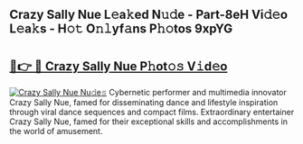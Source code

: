 ## Crazy Sally Nue L𝚎a𝚔ed N𝚞𝚍e - Part-8eH Vi𝚍𝚎o L𝚎a𝚔s - H𝚘𝚝 O𝚗𝚕yf𝚊ns P𝚑𝚘tos 9xpYG

# <h2><a href="http://kf1w33s.oniu.top/?m=Crazy+Sally+Nue">🔗👉 🔴 Crazy Sally Nue P𝚑ot𝚘𝚜 V𝚒d𝚎o</a></h2>

[![Crazy Sally Nue Nu𝚍e𝚜](https://i.imgur.com/0qMVB7G.gif)](http://kf1w33s.oniu.top/?m=Crazy+Sally+Nue)
Cybernetic performer and multimedia innovator Crazy Sally Nue, famed for disseminating dance and lifestyle inspiration through viral dance sequences and compact films. Extraordinary entertainer Crazy Sally Nue, famed for their exceptional skills and accomplishments in the world of amusement.  
